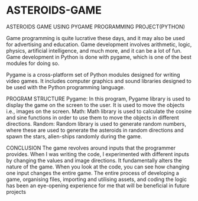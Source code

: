 # ASTEROIDS-GAME
ASTEROIDS GAME USING PYGAME PROGRAMMING PROJECT(PYTHON)

Game programming is quite lucrative these days, and it may also be used for advertising and
education. Game development involves arithmetic, logic, physics, artificial intelligence, and
much more, and it can be a lot of fun. Game development in Python is done with pygame, which
is one of the best modules for doing so.

Pygame is a cross-platform set of Python modules designed for writing video games. It includes
computer graphics and sound libraries designed to be used with the Python programming
language.

PROGRAM STRUCTURE
Pygame:
In this program, Pygame library is used to display the game on the screen to the user. It is used to move the
objects i.e., images on the screen.
Math:
Math library is used to calculate the cosine and sine functions in order to use them to move the objects in
different directions.
Random:
Random library is used to generate random numbers, where these are used to generate the asteroids in random
directions and spawn the stars, alien-ships randomly during the game.

CONCLUSION
The game revolves around inputs that the programmer provides. When I was writing the
code, I experimented with different inputs by changing the values and image directions.
It fundamentally alters the nature of the game. When you look at the code, you can see
how changing one input changes the entire game. The entire process of developing a
game, organising files, importing and utilising assets, and coding the logic has been an
eye-opening experience for me that will be beneficial in future projects
